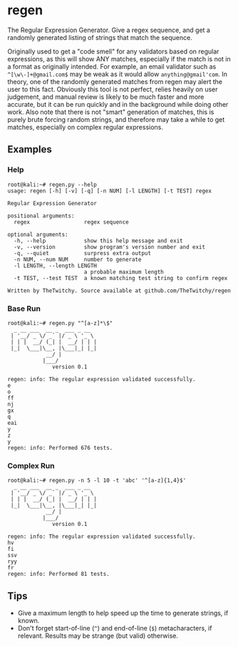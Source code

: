 # regen
The Regular Expression Generator. Give a regex sequence, and get a randomly generated listing of strings that match the sequence.

Originally used to get a "code smell" for any validators based on regular expressions, as this will show ANY matches, especially if the match is not in a format as originally intended. For example, an email validator such as ```^[\w\-]+@gmail.com$``` may be weak as it would allow ```anything@gmail'com```. In theory, one of the randomly generated matches from regen may alert the user to this fact. Obviously this tool is not perfect, relies heavily on user judgement, and manual review is likely to be much faster and more accurate, but it can be run quickly and in the background while doing other work. Also note that there is not "smart" generation of matches, this is purely brute forcing random strings, and therefore may take a while to get matches, especially on complex regular expressions.

## Examples
### Help
```
root@kali:~# regen.py --help
usage: regen [-h] [-v] [-q] [-n NUM] [-l LENGTH] [-t TEST] regex

Regular Expression Generator

positional arguments:
  regex                 regex sequence

optional arguments:
  -h, --help            show this help message and exit
  -v, --version         show program's version number and exit
  -q, --quiet           surpress extra output
  -n NUM, --num NUM     number to generate
  -l LENGTH, --length LENGTH
                        a probable maximum length
  -t TEST, --test TEST  a known matching test string to confirm regex

Written by TheTwitchy. Source available at github.com/TheTwitchy/regen
```
### Base Run
```
root@kali:~# regen.py "^[a-z]*\$"
  _ __ ___  __ _  ___ _ __  
 | '__/ _ \/ _` |/ _ \ '_ \
 | | |  __/ (_| |  __/ | | |
 |_|  \___|\__, |\___|_| |_|
            __/ |           
           |___/            
              version 0.1

regen: info: The regular expression validated successfully.
e
o
ff
nj
gx
q
eai
y
z
y
regen: info: Performed 676 tests.
```
### Complex Run
```
root@kali:~# regen.py -n 5 -l 10 -t 'abc' '^[a-z]{1,4}$'
  _ __ ___  __ _  ___ _ __  
 | '__/ _ \/ _` |/ _ \ '_ \
 | | |  __/ (_| |  __/ | | |
 |_|  \___|\__, |\___|_| |_|
            __/ |           
           |___/            
              version 0.1

regen: info: The regular expression validated successfully.
hv
fi
ssv
ryy
fr
regen: info: Performed 81 tests.
```

## Tips
  * Give a maximum length to help speed up the time to generate strings, if known.
  * Don't forget start-of-line (`^`) and end-of-line (`$`) metacharacters, if relevant. Results may be strange (but valid) otherwise.
